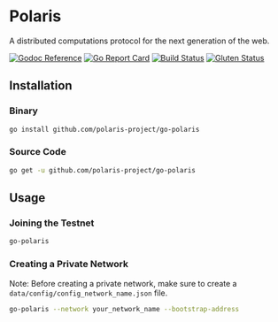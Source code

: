# Polaris

A distributed computations protocol for the next generation of the web.

[![Godoc Reference](https://img.shields.io/badge/godoc-reference-%23516aa0.svg)](https://godoc.org/github.com/polaris-project/go-polaris)
[![Go Report Card](https://goreportcard.com/badge/github.com/polaris-project/go-polaris)](https://goreportcard.com/report/github.com/polaris-project/go-polaris)
[![Build Status](https://travis-ci.com/polaris-project/go-polaris.svg?branch=master)](https://travis-ci.com/polaris-project/go-polaris)
[![Gluten Status](https://img.shields.io/badge/gluten-free-brightgreen.svg)](https://img.shields.io/badge/gluten-free-brightgreen.svg)

## Installation

### Binary

```zsh
go install github.com/polaris-project/go-polaris
```

### Source Code

```zsh
go get -u github.com/polaris-project/go-polaris
```

## Usage

### Joining the Testnet

```zsh
go-polaris
```

### Creating a Private Network

Note: Before creating a private network, make sure to create a `data/config/config_network_name.json` file.

```zsh
go-polaris --network your_network_name --bootstrap-address
```
